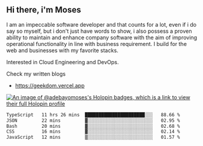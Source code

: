 ## Hi there, i'm Moses

I am an impeccable software developer and that counts for a lot, even if i do say so myself, but i don't just have words to show, i also possess a proven ability to maintain and enhance company software with the aim of improving operational functionality in line with business requirement. I build for the web and businesses with my favorite stacks.

Interested in Cloud Engineering and DevOps.

Check my written blogs
- https://geekdom.vercel.app

[![An image of @adebayomoses's Holopin badges, which is a link to view their full Holopin profile](https://holopin.me/adebayomoses)](https://holopin.io/@adebayomoses)

<!--START_SECTION:waka-->

```txt
TypeScript   11 hrs 26 mins  ██████████████████████░░░   88.66 %
JSON         22 mins         ▓░░░░░░░░░░░░░░░░░░░░░░░░   02.95 %
Bash         20 mins         ▓░░░░░░░░░░░░░░░░░░░░░░░░   02.68 %
CSS          16 mins         ▓░░░░░░░░░░░░░░░░░░░░░░░░   02.14 %
JavaScript   12 mins         ▒░░░░░░░░░░░░░░░░░░░░░░░░   01.57 %
```

<!--END_SECTION:waka-->
